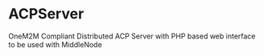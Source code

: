 # ACPServer
OneM2M Compliant Distributed ACP Server with PHP based web interface to be used with MiddleNode
